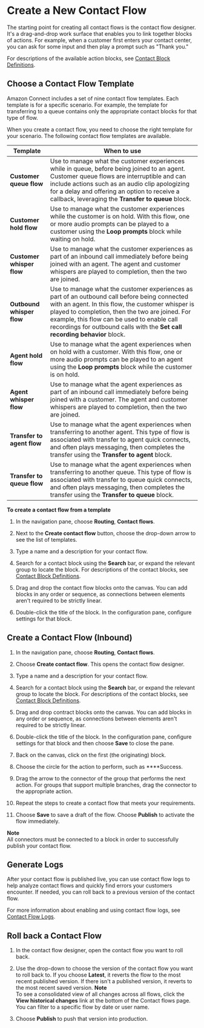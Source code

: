 # Create a New Contact Flow<a name="create-contact-flow"></a>

The starting point for creating all contact flows is the contact flow designer\. It's a drag\-and\-drop work surface that enables you to link together blocks of actions\. For example, when a customer first enters your contact center, you can ask for some input and then play a prompt such as "Thank you\."

For descriptions of the available action blocks, see [Contact Block Definitions](contact-blocks.md)\.

## <a name="w11aac15c12b7"></a>

## Choose a Contact Flow Template<a name="template"></a>

Amazon Connect includes a set of nine contact flow templates\. Each template is for a specific scenario\. For example, the template for transferring to a queue contains only the appropriate contact blocks for that type of flow\. 

When you create a contact flow, you need to choose the right template for your scenario\. The following contact flow templates are available\. 


| Template | When to use | 
| --- | --- | 
|  **Customer queue flow**  |  Use to manage what the customer experiences while in queue, before being joined to an agent\. Customer queue flows are interruptible and can include actions such as an audio clip apologizing for a delay and offering an option to receive a callback, leveraging the **Transfer to queue** block\.  | 
|  **Customer hold flow**  |  Use to manage what the customer experiences while the customer is on hold\. With this flow, one or more audio prompts can be played to a customer using the **Loop prompts** block while waiting on hold\.  | 
|  **Customer whisper flow**  |  Use to manage what the customer experiences as part of an inbound call immediately before being joined with an agent\. The agent and customer whispers are played to completion, then the two are joined\.  | 
|  **Outbound whisper flow**  |  Use to manage what the customer experiences as part of an outbound call before being connected with an agent\. In this flow, the customer whisper is played to completion, then the two are joined\. For example, this flow can be used to enable call recordings for outbound calls with the **Set call recording behavior** block\.  | 
|  **Agent hold flow**  |  Use to manage what the agent experiences when on hold with a customer\. With this flow, one or more audio prompts can be played to an agent using the **Loop prompts** block while the customer is on hold\.  | 
| **Agent whisper flow** | Use to manage what the agent experiences as part of an inbound call immediately before being joined with a customer\. The agent and customer whispers are played to completion, then the two are joined\. | 
| **Transfer to agent flow** | Use to manage what the agent experiences when transferring to another agent\. This type of flow is associated with transfer to agent quick connects, and often plays messaging, then completes the transfer using the **Transfer to agent** block\. | 
| **Transfer to queue flow** | Use to manage what the agent experiences when transferring to another queue\. This type of flow is associated with transfer to queue quick connects, and often plays messaging, then completes the transfer using the **Transfer to queue** block\. | 

**To create a contact flow from a template**

1. In the navigation pane, choose **Routing**, **Contact flows**\.

1. Next to the **Create contact flow** button, choose the drop\-down arrow to see the list of templates\.

1. Type a name and a description for your contact flow\.

1. Search for a contact block using the **Search** bar, or expand the relevant group to locate the block\. For descriptions of the contact blocks, see [Contact Block Definitions](contact-blocks.md)\.

1. Drag and drop the contact flow blocks onto the canvas\. You can add blocks in any order or sequence, as connections between elements aren't required to be strictly linear\.

1. Double\-click the title of the block\. In the configuration pane, configure settings for that block\.

## Create a Contact Flow \(Inbound\)<a name="new"></a>

1. In the navigation pane, choose **Routing**, **Contact flows**\.

1. Choose **Create contact flow**\. This opens the contact flow designer\. 

1. Type a name and a description for your contact flow\.

1. Search for a contact block using the **Search** bar, or expand the relevant group to locate the block\. For descriptions of the contact blocks, see [Contact Block Definitions](contact-blocks.md)\.

1. Drag and drop contract blocks onto the canvas\. You can add blocks in any order or sequence, as connections between elements aren't required to be strictly linear\.

1. Double\-click the title of the block\. In the configuration pane, configure settings for that block and then choose **Save** to close the pane\.

1. Back on the canvas, click on the first \(the originating\) block\.

1. Choose the circle for the action to perform, such as ****Success\.

1. Drag the arrow to the connector of the group that performs the next action\. For groups that support multiple branches, drag the connector to the appropriate action\. 

1. Repeat the steps to create a contact flow that meets your requirements\.

1. Choose **Save** to save a draft of the flow\. Choose **Publish** to activate the flow immediately\.

**Note**  
All connectors must be connected to a block in order to successfully publish your contact flow\.

## Generate Logs<a name="logs"></a>

After your contact flow is published live, you can use contact flow logs to help analyze contact flows and quickly find errors your customers encounter\. If needed, you can roll back to a previous version of the contact flow\. 

For more information about enabling and using contact flow logs, see [Contact Flow Logs](contact-flow-logs.md)\. 

## Roll back a Contact Flow<a name="rollback"></a><a name="rollback"></a>

1. In the contact flow designer, open the contact flow you want to roll back\.

1. Use the drop\-down to choose the version of the contact flow you want to roll back to\. If you choose **Latest**, it reverts the flow to the most recent published version\. If there isn't a published version, it reverts to the most recent saved version\. 
**Note**  
To see a consolidated view of all changes across all flows, click the **View historical changes** link at the bottom of the Contact flows page\. You can filter to a specific flow by date or user name\.

1. Choose **Publish** to push that version into production\. 